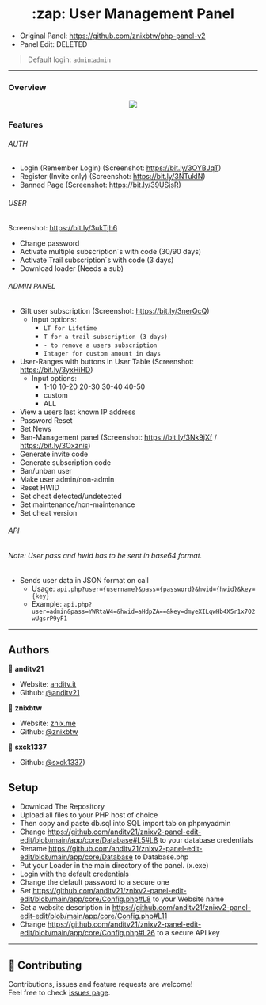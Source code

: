 <h1 align="center">:zap: User Management Panel</h1>
<p>
</p>



* Original Panel: https://github.com/znixbtw/php-panel-v2
* Panel Edit: DELETED
> Default login: `admin`:`admin` <br />
---

### Overview
<p align="center">
  <img src="https://i.imgur.com/VB2ial8.png" />
</p>

### Features
###### AUTH
* Login (Remember Login) (Screenshot: https://bit.ly/3OYBJqT)
* Register (Invite only) (Screenshot: https://bit.ly/3NTukIN)
* Banned Page (Screenshot: https://bit.ly/39USjsR)
###### USER
Screenshot: https://bit.ly/3ukTjh6
* Change password
* Activate multiple subscription´s with code (30/90 days)
* Activate Trail subscription´s with code (3 days)
* Download loader (Needs a sub)
###### ADMIN PANEL
* Gift user subscription (Screenshot: https://bit.ly/3nerQcQ)
  * Input options:
    * `LT for Lifetime`
    * `T for a trail subscription (3 days)`
    * `- to remove a users subscription`
    * `Intager for custom amount in days`
* User-Ranges with buttons in User Table (Screenshot: https://bit.ly/3yxHiHD)
  * Input options:
	  * 1-10 10-20 20-30 30-40 40-50
	  * custom
	  * ALL
* View a users last known IP address 
* Password Reset
* Set News
* Ban-Management panel (Screenshot: https://bit.ly/3Nk9jXf / https://bit.ly/3Oxznis)
* Generate invite code
* Generate subscription code
* Ban/unban user
* Make user admin/non-admin
* Reset HWID
* Set cheat detected/undetected
* Set maintenance/non-maintenance
* Set cheat version

###### API
###### Note: User pass and hwid has to be sent in base64 format.
* Sends user data in JSON format on call
	* Usage: `api.php?user={username}&pass={password}&hwid={hwid}&key={key}`
	* Example: `api.php?user=admin&pass=YWRtaW4=&hwid=aHdpZA==&key=dmyeXILqwHb4X5r1x7O2wUgsrP9yF1`

---


## Authors

👤 **anditv21**

* Website: [anditv.it](https://anditv.it)
* Github: [@anditv21](https://github.com/anditv21)

👤 **znixbtw**

* Website: [znix.me](https://znix.me)
* Github: [@znixbtw](https://github.com/znixbtw)

👤 **sxck1337**

* Github: [@sxck1337](https://github.com/sxck1337))

## Setup ##

- Download The Repository
- Upload all files to your PHP host of choice
- Then copy and paste db.sql into SQL import tab on phpmyadmin
- Change https://github.com/anditv21/znixv2-panel-edit-edit/blob/main/app/core/Database#L5#L8 to your database credentials
- Rename https://github.com/anditv21/znixv2-panel-edit-edit/blob/main/app/core/Database to Database.php
- Put your Loader in the main directory of the panel. (x.exe)
- Login with the default credentials
- Change the default password to a secure one
- Set https://github.com/anditv21/znixv2-panel-edit-edit/blob/main/app/core/Config.php#L8 to your Website name
- Set a website description in https://github.com/anditv21/znixv2-panel-edit-edit/blob/main/app/core/Config.php#L11
- Change https://github.com/anditv21/znixv2-panel-edit-edit/blob/main/app/core/Config.php#L26 to a secure API key

---

## 🤝 Contributing

Contributions, issues and feature requests are welcome!<br />Feel free to check [issues page](https://github.com/anditv21/znixv2-panel-edit-edit/issues). 

